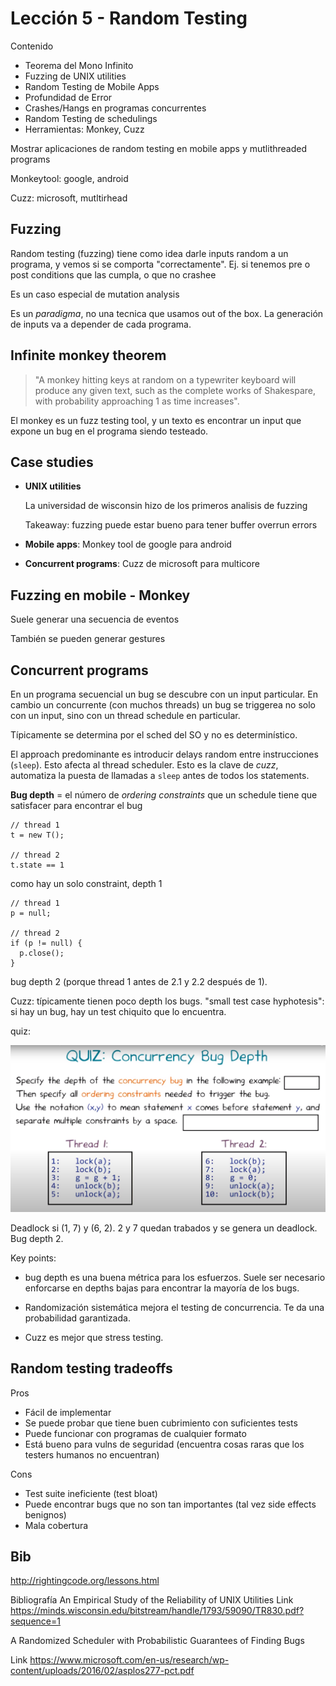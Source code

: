 # Lección 5 - Random Testing

Contenido

- Teorema del Mono Infinito
- Fuzzing de UNIX utilities
- Random Testing de Mobile Apps
- Profundidad de Error
- Crashes/Hangs en programas concurrentes
- Random Testing de schedulings
- Herramientas: Monkey, Cuzz

Mostrar aplicaciones de random testing en mobile apps y mutlithreaded programs

Monkeytool: google, android

Cuzz: microsoft, mutltirhead

## Fuzzing

Random testing (fuzzing) tiene como idea darle inputs random a un programa, y
vemos si se comporta "correctamente". Ej. si tenemos pre o post conditions que
las cumpla, o que no crashee

Es un caso especial de mutation analysis

Es un *paradigma*, no una tecnica que usamos out of the box. La generación de
inputs va a depender de cada programa.

## Infinite monkey theorem

> "A monkey hitting keys at random on a typewriter keyboard will produce any
> given text, such as the complete works of Shakespare, with probability
> approaching 1 as time increases".

El monkey es un fuzz testing tool, y un texto es encontrar un input que expone
un bug en el programa siendo testeado.

## Case studies

- **UNIX utilities**

  La universidad de wisconsin hizo de los primeros analisis de fuzzing

  Takeaway: fuzzing puede estar bueno para tener buffer overrun errors

- **Mobile apps**: Monkey tool de google para android

- **Concurrent programs**: Cuzz de microsoft para multicore

## Fuzzing en mobile - Monkey

Suele generar una secuencia de eventos

También se pueden generar gestures

## Concurrent programs

En un programa secuencial un bug se descubre con un input particular. En cambio
un concurrente (con muchos threads) un bug se triggerea no solo con un input,
sino con un thread schedule en particular.

Típicamente se determina por el sched del SO y no es determinístico.

El approach predominante es introducir delays random entre instrucciones
(`sleep`). Esto afecta al thread scheduler. Esto es la clave de *cuzz*,
automatiza la puesta de llamadas a `sleep` antes de todos los statements.

**Bug depth** = el número de *ordering constraints* que un schedule tiene que
satisfacer para encontrar el bug

```
// thread 1
t = new T();

// thread 2
t.state == 1
```

como hay un solo constraint, depth 1

```
// thread 1
p = null;

// thread 2
if (p != null) {
  p.close();
}
```

bug depth 2 (porque thread 1 antes de 2.1 y 2.2 después de 1).

Cuzz: típicamente tienen poco depth los bugs. "small test case hyphotesis": si
hay un bug, hay un test chiquito que lo encuentra.

quiz:

![](img/5/concurrency-quiz.png)

Deadlock si (1, 7) y (6, 2). 2 y 7 quedan trabados y se genera un deadlock. Bug
depth 2.

Key points:

- bug depth es una buena métrica para los esfuerzos. Suele ser necesario
  enforcarse en depths bajas para encontrar la mayoría de los bugs.

- Randomización sistemática mejora el testing de concurrencia. Te da una
  probabilidad garantizada.

- Cuzz es mejor que stress testing.

## Random testing tradeoffs

Pros

- Fácil de implementar
- Se puede probar que tiene buen cubrimiento con suficientes tests
- Puede funcionar con programas de cualquier formato
- Está bueno para vulns de seguridad (encuentra cosas raras que los testers
  humanos no encuentran)

Cons

- Test suite ineficiente (test bloat)
- Puede encontrar bugs que no son tan importantes (tal vez side effects
  benignos)
- Mala cobertura

## Bib

http://rightingcode.org/lessons.html

Bibliografía
An Empirical Study of the Reliability of UNIX Utilities
Link https://minds.wisconsin.edu/bitstream/handle/1793/59090/TR830.pdf?sequence=1

A Randomized Scheduler with Probabilistic Guarantees of Finding Bugs

Link https://www.microsoft.com/en-us/research/wp-content/uploads/2016/02/asplos277-pct.pdf


